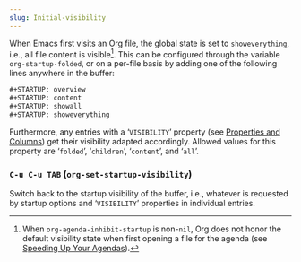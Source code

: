 ```yaml
---
slug: Initial-visibility
---
```


When Emacs first visits an Org file, the global state is set to `showeverything`, i.e., all file content is visible[^1]. This can be configured through the variable `org-startup-folded`, or on a per-file basis by adding one of the following lines anywhere in the buffer:

```lisp
#+STARTUP: overview
#+STARTUP: content
#+STARTUP: showall
#+STARTUP: showeverything
```

Furthermore, any entries with a ‘`VISIBILITY`’ property (see [Properties and Columns](Properties-and-Columns)) get their visibility adapted accordingly. Allowed values for this property are ‘`folded`’, ‘`children`’, ‘`content`’, and ‘`all`’.

### `C-u C-u TAB` (`org-set-startup-visibility`)

Switch back to the startup visibility of the buffer, i.e., whatever is requested by startup options and ‘`VISIBILITY`’ properties in individual entries.

[^1]: When `org-agenda-inhibit-startup` is non-`nil`, Org does not honor the default visibility state when first opening a file for the agenda (see [Speeding Up Your Agendas](Speeding-Up-Your-Agendas)).

